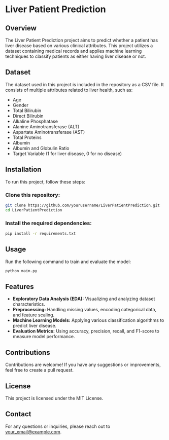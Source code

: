 # Liver Patient Prediction

## Overview

The Liver Patient Prediction project aims to predict whether a patient has liver disease based on various clinical attributes. This project utilizes a dataset containing medical records and applies machine learning techniques to classify patients as either having liver disease or not.

## Dataset

The dataset used in this project is included in the repository as a CSV file. It consists of multiple attributes related to liver health, such as:

- Age
- Gender
- Total Bilirubin
- Direct Bilirubin
- Alkaline Phosphatase
- Alanine Aminotransferase (ALT)
- Aspartate Aminotransferase (AST)
- Total Proteins
- Albumin
- Albumin and Globulin Ratio
- Target Variable (1 for liver disease, 0 for no disease)

## Installation

To run this project, follow these steps:

### Clone this repository:
```sh
git clone https://github.com/yourusername/LiverPatientPrediction.git
cd LiverPatientPrediction
```

### Install the required dependencies:
```sh
pip install -r requirements.txt
```

## Usage

Run the following command to train and evaluate the model:

```sh
python main.py
```

## Features

- **Exploratory Data Analysis (EDA):** Visualizing and analyzing dataset characteristics.
- **Preprocessing:** Handling missing values, encoding categorical data, and feature scaling.
- **Machine Learning Models:** Applying various classification algorithms to predict liver disease.
- **Evaluation Metrics:** Using accuracy, precision, recall, and F1-score to measure model performance.

## Contributions

Contributions are welcome! If you have any suggestions or improvements, feel free to create a pull request.

## License

This project is licensed under the MIT License.

## Contact

For any questions or inquiries, please reach out to your_email@example.com.
